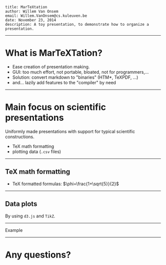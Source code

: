     title: MarTeXtation
    author: Willem Van Onsem
    email: Willem.VanOnsem@cs.kuleuven.be
    date: November 23, 2014
    description: A toy presentation, to demonstrate how to organize a presentation.

----

# What is MarTeXTation?

 - Ease creation of presentation making.
 - GUI: too much effort, not portable, bloated, not for programmers,...
 - Solution: convert markdown to "binaries" (HTM*, TeXPDF, ...)
 - and... lazily add features to the "compiler" by need
 
----

# Main focus on scientific presentations

Uniformly made presentations with support for typical scientific constructions.

 - TeX math formatting
 - plotting data (`.csv` files)

----

## TeX math formatting

 - TeX formatted formulas: $\phi=\frac{1+\sqrt{5}}{2}$

----

## Data plots

By using `d3.js` and `TikZ`.

----

Example 

----

# Any questions?